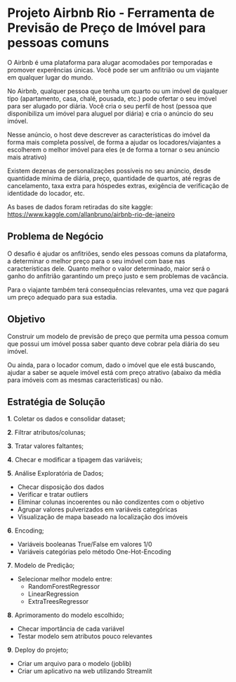 # Projeto Airbnb Rio - Ferramenta de Previsão de Preço de Imóvel para pessoas comuns 

O Airbnb é uma plataforma para alugar acomodaões por temporadas e promover experências únicas. Você pode ser um anfitrião ou um viajante em qualquer lugar do mundo.

No Airbnb, qualquer pessoa que tenha um quarto ou um imóvel de qualquer tipo (apartamento, casa, chalé, pousada, etc.) pode ofertar o seu imóvel para ser alugado por diária. Você cria o seu perfil de host (pessoa que disponibiliza um imóvel para aluguel por diária) e cria o anúncio do seu imóvel.

Nesse anúncio, o host deve descrever as características do imóvel da forma mais completa possível, de forma a ajudar os locadores/viajantes a escolherem o melhor imóvel para eles (e de forma a tornar o seu anúncio mais atrativo)

Existem dezenas de personalizações possíveis no seu anúncio, desde quantidade mínima de diária, preço, quantidade de quartos, até regras de cancelamento, taxa extra para hóspedes extras, exigência de verificação de identidade do locador, etc.

As bases de dados foram retiradas do site kaggle: https://www.kaggle.com/allanbruno/airbnb-rio-de-janeiro

## Problema de Negócio


O desafio é ajudar os anfitriões, sendo eles pessoas comuns da plataforma, a determinar o melhor preço para o seu imóvel com base nas características dele.
Quanto melhor o valor determinado, maior será o ganho do anfitrião garantindo um preço justo e sem problemas de vacância.

Para o viajante também terá consequências relevantes, uma vez que pagará um preço adequado para sua estadia.

## Objetivo 



Construir um modelo de previsão de preço que permita uma pessoa comum que possui um imóvel possa saber quanto deve cobrar pela diária do seu imóvel.

Ou ainda, para o locador comum, dado o imóvel que ele está buscando, ajudar a saber se aquele imóvel está com preço atrativo (abaixo da média para imóveis com as mesmas características) ou não.

## Estratégia de Solução 


**1**. Coletar os dados e consolidar dataset;

**2**. Filtrar atributos/colunas;

**3**. Tratar valores faltantes;

**4**. Checar e modificar a tipagem das variáveis;

**5**. Análise Exploratória de Dados;
   - Checar disposição dos dados
   - Verificar e tratar outliers
   - Eliminar colunas incoerentes ou não condizentes com o objetivo
   - Agrupar valores pulverizados em variáveis categóricas
   - Visualização de mapa baseado na localização dos imóveis
    
**6**. Encoding;
   - Variáveis booleanas True/False em valores 1/0
   - Variáveis categórias pelo método One-Hot-Encoding
    
**7**. Modelo de Predição;
   - Selecionar melhor modelo entre:
        - RandomForestRegressor
        - LinearRegression
        - ExtraTreesRegressor
    
**8**. Aprimoramento do modelo escolhido;
   - Checar importância de cada variável
   - Testar modelo sem atributos pouco relevantes

**9**. Deploy do projeto;
   - Criar um arquivo para o modelo (joblib)
   - Criar um aplicativo na web utilizando Streamlit

